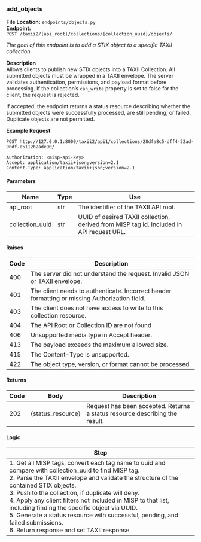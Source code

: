 ### **add\_objects**

**File Location:** `endpoints/objects.py`  
**Endpoint:**  
`POST /taxii2/{api_root}/collections/{collection_uuid}/objects/`

*The goal of this endpoint is to add a STIX object to a specific TAXII collection.*

**Description**  
Allows clients to publish new STIX objects into a TAXII Collection. All submitted objects must be wrapped in a TAXII envelope. The server validates authentication, permissions, and payload format before processing. If the collection’s `can_write` property is set to false for the client, the request is rejected.

If accepted, the endpoint returns a status resource describing whether the submitted objects were successfully processed, are still pending, or failed. Duplicate objects are not permitted.

**Example Request**  
```
POST http://127.0.0.1:8000/taxii2/api1/collections/28dfa8c5-dff4-52ad-90df-e5112b2ade90/

Authorization: <misp-api-key>
Accept: application/taxii+json;version=2.1
Content-Type: application/taxii+json;version=2.1
```

#### Parameters

| Name            | Type | Use                                                                 |
|-----------------|------|---------------------------------------------------------------------|
| api_root        | str  | The identifier of the TAXII API root.                               |
| collection_uuid | str  | UUID of desired TAXII collection, derived from MISP tag id. Included in API request URL. |

#### Raises

| Code | Description                                                                                   |
|------|----------------------------------------------------------------------------------------------|
| 400  | The server did not understand the request. Invalid JSON or TAXII envelope.                    |
| 401  | The client needs to authenticate. Incorrect header formatting or missing Authorization field. |
| 403  | The client does not have access to write to this collection resource.                         |
| 404  | The API Root or Collection ID are not found                                                   |
| 406  | Unsupported media type in Accept header.                                                      |
| 413  | The payload exceeds the maximum allowed size.                                                 |
| 415  | The Content-Type is unsupported.                                                              |
| 422  | The object type, version, or format cannot be processed.                                      |

#### Returns

| Code | Body             | Description                                               |
|------|------------------|----------------------------------------------------------|
| 202  | {status_resource}| Request has been accepted. Returns a status resource describing the result. |

#### Logic

| Step |
|------|
| 1. Get all MISP tags, convert each tag name to uuid and compare with collection_uuid to find MISP tag.<br>2. Parse the TAXII envelope and validate the structure of the contained STIX objects.<br>3. Push to the collection, if duplicate will deny.<br>4. Apply any client filters not included in MISP to that list, including finding the specific object via UUID.<br>5. Generate a status resource with successful, pending, and failed submissions.<br>6. Return response and set TAXII response